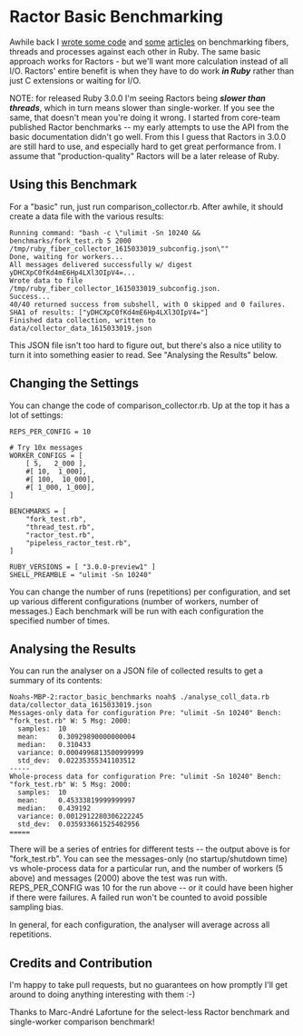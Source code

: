 # Ractor Basic Benchmarking

Awhile back I [wrote some code](https://github.com/noahgibbs/fiber_basic_benchmarks/) and [some](https://appfolio-engineering.squarespace.com/appfolio-engineering/2019/9/4/benchmark-results-threads-processes-and-fibers) [articles](https://engineering.appfolio.com/appfolio-engineering/2019/10/15/more-fiber-benchmarking) on benchmarking fibers, threads and processes against each other in Ruby. The same basic approach works for Ractors - but we'll want more calculation instead of all I/O. Ractors' entire benefit is when they have to do work ***in Ruby*** rather than just C extensions or waiting for I/O.

NOTE: for released Ruby 3.0.0 I'm seeing Ractors being ***slower than threads***, which in turn means slower than single-worker. If you see the same, that doesn't mean you're doing it wrong. I started from core-team published Ractor benchmarks -- my early attempts to use the API from the basic documentation didn't go well. From this I guess that Ractors in 3.0.0 are still hard to use, and especially hard to get great performance from. I assume that "production-quality" Ractors will be a later release of Ruby.

## Using this Benchmark

For a "basic" run, just run comparison_collector.rb. After awhile, it should create a data file with the various results:

~~~
Running command: "bash -c \"ulimit -Sn 10240 && benchmarks/fork_test.rb 5 2000 /tmp/ruby_fiber_collector_1615033019_subconfig.json\""
Done, waiting for workers...
All messages delivered successfully w/ digest yDHCXpC0fKd4mE6Hp4LXl3OIpV4=...
Wrote data to file /tmp/ruby_fiber_collector_1615033019_subconfig.json.
Success...
40/40 returned success from subshell, with 0 skipped and 0 failures.
SHA1 of results: ["yDHCXpC0fKd4mE6Hp4LXl3OIpV4="]
Finished data collection, written to data/collector_data_1615033019.json
~~~

This JSON file isn't too hard to figure out, but there's also a nice utility to turn it into something easier to read. See "Analysing the Results" below.

## Changing the Settings

You can change the code of comparison_collector.rb. Up at the top it has a lot of settings:

~~~
REPS_PER_CONFIG = 10

# Try 10x messages
WORKER_CONFIGS = [
    [ 5,   2_000 ],
    #[ 10,  1_000],
    #[ 100,  10_000],
    #[ 1_000, 1_000],
]

BENCHMARKS = [
    "fork_test.rb",
    "thread_test.rb",
    "ractor_test.rb",
    "pipeless_ractor_test.rb",
]

RUBY_VERSIONS = [ "3.0.0-preview1" ]
SHELL_PREAMBLE = "ulimit -Sn 10240"
~~~

You can change the number of runs (repetitions) per configuration, and set up various different configurations (number of workers, number of messages.) Each benchmark will be run with each configuration the specified number of times.

## Analysing the Results

You can run the analyser on a JSON file of collected results to get a summary of its contents:

~~~
Noahs-MBP-2:ractor_basic_benchmarks noah$ ./analyse_coll_data.rb data/collector_data_1615033019.json
Messages-only data for configuration Pre: "ulimit -Sn 10240" Bench: "fork_test.rb" W: 5 Msg: 2000:
  samples:  10
  mean:     0.30929890000000004
  median:   0.310433
  variance: 0.0004996813500999999
  std_dev:  0.02235355341103512
-----
Whole-process data for configuration Pre: "ulimit -Sn 10240" Bench: "fork_test.rb" W: 5 Msg: 2000:
  samples:  10
  mean:     0.45333819999999997
  median:   0.439192
  variance: 0.0012912280306222245
  std_dev:  0.035933661525402956
=====
~~~

There will be a series of entries for different tests -- the output above is for "fork_test.rb". You can see the messages-only (no startup/shutdown time) vs whole-process data for a particular run, and the number of workers (5 above) and messages (2000) above the test was run with. REPS_PER_CONFIG was 10 for the run above -- or it could have been higher if there were failures. A failed run won't be counted to avoid possible sampling bias.

In general, for each configuration, the analyser will average across all repetitions.

## Credits and Contribution

I'm happy to take pull requests, but no guarantees on how promptly I'll get around to doing anything interesting with them :-)

Thanks to Marc-André Lafortune for the select-less Ractor benchmark and single-worker comparison benchmark!
